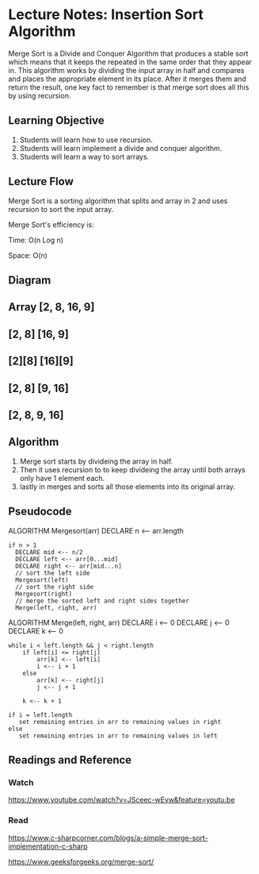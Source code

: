 # Lecture Notes: Insertion Sort Algorithm

Merge Sort is a Divide and Conquer Algorithm that produces a stable sort which means that it keeps the repeated in the same order that they appear in. This algorithm works by dividing
the input array in half and compares and places the appropriate element in its place. After it merges them and return the result, one key fact to remember is that merge sort does all this 
by using recursion. 

## Learning Objective 

1. Students will learn how to use recursion.
2. Students will learn implement a divide and conquer algorithm.
3. Students will learn a way to sort arrays.

## Lecture Flow 

Merge Sort is a sorting algorithm that splits and array in 2 and uses recursion to sort the input array.

Merge Sort's efficiency is:

Time: O(n Log n)

Space: O(n)

## Diagram 

## Array [2, 8, 16, 9]
##	  [2, 8] [16, 9]
##	  [2][8] [16][9]
##	  [2, 8] [9, 16]
##	  [2, 8, 9, 16]


## Algorithm

1. Merge sort starts by divideing the array in half.
2. Then it uses recursion to to keep divideing the array until both arrays only have 1 element each.
3. lastly in merges and sorts all those elements into its original array.

## Pseudocode

ALGORITHM Mergesort(arr)
    DECLARE n <-- arr.length
           
    if n > 1
      DECLARE mid <-- n/2
      DECLARE left <-- arr[0...mid]
      DECLARE right <-- arr[mid...n]
      // sort the left side
      Mergesort(left)
      // sort the right side
      Mergesort(right)
      // merge the sorted left and right sides together
      Merge(left, right, arr)

ALGORITHM Merge(left, right, arr)
    DECLARE i <-- 0
    DECLARE j <-- 0
    DECLARE k <-- 0

    while i < left.length && j < right.length
        if left[i] <= right[j]
            arr[k] <-- left[i]
            i <-- i + 1
        else
            arr[k] <-- right[j]
            j <-- j + 1
            
        k <-- k + 1

    if i = left.length
       set remaining entries in arr to remaining values in right
    else
       set remaining entries in arr to remaining values in left


## Readings and Reference

### Watch 

https://www.youtube.com/watch?v=JSceec-wEyw&feature=youtu.be

### Read 

https://www.c-sharpcorner.com/blogs/a-simple-merge-sort-implementation-c-sharp

https://www.geeksforgeeks.org/merge-sort/
